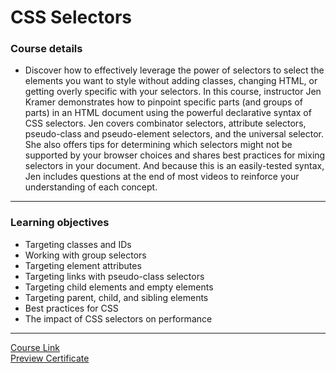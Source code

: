# CSS Selectors
### Course details
- Discover how to effectively leverage the power of selectors to select the elements you want to style without adding classes, changing HTML, or getting overly specific with your selectors. In this course, instructor Jen Kramer demonstrates how to pinpoint specific parts (and groups of parts) in an HTML document using the powerful declarative syntax of CSS selectors. Jen covers combinator selectors, attribute selectors, pseudo-class and pseudo-element selectors, and the universal selector. She also offers tips for determining which selectors might not be supported by your browser choices and shares best practices for mixing selectors in your document. And because this is an easily-tested syntax, Jen includes questions at the end of most videos to reinforce your understanding of each concept.
---
### Learning objectives
- Targeting classes and IDs
- Working with group selectors
- Targeting element attributes
- Targeting links with pseudo-class selectors
- Targeting child elements and empty elements
- Targeting parent, child, and sibling elements
- Best practices for CSS
- The impact of CSS selectors on performance
-------------------------------
[Course Link](https://www.linkedin.com/learning/css-selectors-2/the-power-of-selectors?autoplay=true)
<br/>
[Preview Certificate](https://www.linkedin.com/learning/certificates/644aced07e686914d9fcd39d98210ba098754c1e6c33a144009a7c3d89358394?trk=share_certificate)
